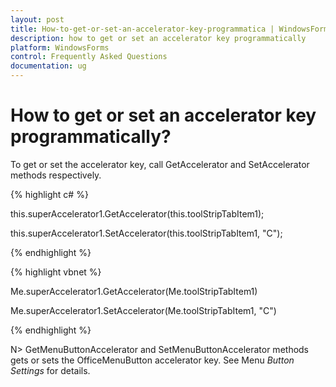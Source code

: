 ```yaml
---
layout: post
title: How-to-get-or-set-an-accelerator-key-programmatica | WindowsForms | Syncfusion
description: how to get or set an accelerator key programmatically
platform: WindowsForms
control: Frequently Asked Questions
documentation: ug
---
```


# How to get or set an accelerator key programmatically?

To get or set the accelerator key, call GetAccelerator and SetAccelerator methods respectively. 

{% highlight c# %}

this.superAccelerator1.GetAccelerator(this.toolStripTabItem1);

this.superAccelerator1.SetAccelerator(this.toolStripTabItem1, "C");

{% endhighlight  %}

{% highlight vbnet %}

Me.superAccelerator1.GetAccelerator(Me.toolStripTabItem1) 

Me.superAccelerator1.SetAccelerator(Me.toolStripTabItem1, "C") 

{% endhighlight  %}

N> GetMenuButtonAccelerator and SetMenuButtonAccelerator methods gets or sets the OfficeMenuButton accelerator key. See Menu _Button Settings_ for details.

